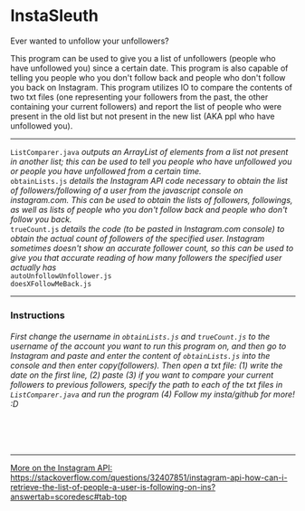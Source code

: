 # InstaSleuth

Ever wanted to unfollow your unfollowers?

This program can be used to give you a list of unfollowers (people who have unfollowed you) since a certain date. This program is also capable of telling you people who you don't follow back and people who don't follow you back on Instagram. This program utilizes IO to compare the contents of two txt files (one representing your followers from the past, the other containing your current followers) and report the list of people who were present in the old list but not present in the new list (AKA ppl who have unfollowed you).
<hr>
<code>ListComparer.java</code> <i> outputs an ArrayList of elements from a list not present in another list; this can be used to tell you people who have unfollowed you or people you have unfollowed from a certain time. </i>
<br>
<code>obtainLists.js</code> <i> details the Instagram API code necessary to obtain the list of followers/following of a user from the javascript console on instagram.com. This can be used to obtain the lists of followers, followings, as well as lists of people who you don't follow back and people who don't follow you back. </i>
<br>
<code>trueCount.js</code> <i> details the code (to be pasted in Instagram.com console) to obtain the actual count of followers of the specified user. Instagram sometimes doesn't show an accurate follower count, so this can be used to give you that accurate reading of how many followers the specified user actually has </i>
<br>
<code>autoUnfollowUnfollower.js</code>
<br>
<code>doesXFollowMeBack.js</code>

<hr>
<h3>Instructions</h3>
<h6>First change the username in <code>obtainLists.js</code> and <code>trueCount.js</code> to the username of the account you want to run this program on, and then go to Instagram and paste and enter the content of <code>obtainLists.js</code> into the console and then enter copy(followers). Then open a txt file: (1) write the date on the first line, (2) paste (3) if you want to compare your current followers to previous followers, specify the path to each of the txt files in <code>ListComparer.java</code> and run the program (4) Follow my insta/github for more! :D</h6>
<br></br><hr>
<u>More on the Instagram API: </u> <a href="https://stackoverflow.com/questions/32407851/instagram-api-how-can-i-retrieve-the-list-of-people-a-user-is-following-on-ins?answertab=scoredesc#tab-top">https://stackoverflow.com/questions/32407851/instagram-api-how-can-i-retrieve-the-list-of-people-a-user-is-following-on-ins?answertab=scoredesc#tab-top</a>
